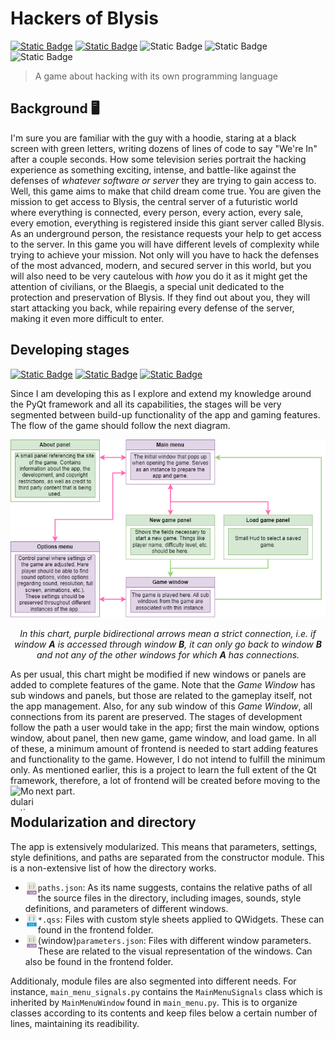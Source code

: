 # Hackers of Blysis
[![Static Badge](https://img.shields.io/github/issues/3rdPix/HOB_Game.svg)](https://github.com/3rdPix/HOB_Game/issues)
[![Static Badge](https://img.shields.io/github/issues-closed/3rdPix/HOB_Game.svg)](https://github.com/3rdPix/HOB_Game/issues)
![Static Badge](https://img.shields.io/badge/Documentation-incomplete-red)
![Static Badge](https://img.shields.io/badge/Project-HOB_developing-cyan?logo=github&link=https%3A%2F%2Fgithub.com%2Fusers%2F3rdPix%2Fprojects%2F3)
![Static Badge](https://img.shields.io/badge/Windows-0078D6?style=for-the-badge&logo=windows&logoColor=white)

> A game about hacking with its own programming language

## Background 🖥️
I'm sure you are familiar with the guy with a hoodie, staring at a black screen with green letters, writing dozens of lines of code to say "We're In" after a couple seconds. How some television series portrait the hacking experience as something exciting, intense, and battle-like against the defenses of *whatever software or server* they are trying to gain access to.
Well, this game aims to make that child dream come true. You are given the mission to get access to Blysis, the central server of a futuristic world where everything is connected, every person, every action, every sale, every emotion, everything is registered inside this giant server called Blysis. As an underground person, the resistance requests your help to get access to the server. In this game you will have different levels of complexity while trying to achieve your mission. Not only will you have to hack the defenses of the most advanced, modern, and secured server in this world, but you will also need to be very cautelous with *how* you do it as it might get the attention of civilians, or the Blaegis, a special unit dedicated to the protection and preservation of Blysis. If they find out about you, they will start attacking you back, while repairing every defense of the server, making it even more difficult to enter.

## Developing stages
[![Static Badge](https://img.shields.io/badge/Py-Qt6-brightgreen?labelColor=blue)](https://pypi.org/project/PyQt6/)
[![Static Badge](https://img.shields.io/badge/PEP8-darkblue?logo=python&logoColor=white)](https://pep8.org/)
[![Static Badge](https://img.shields.io/badge/Qt-Documentation-darkblue?labelColor=brightgreen)](https://doc.qt.io/qtforpython-6/)


Since I am developing this as I explore and extend my knowledge around the PyQt framework and all its capabilities, the stages will be very segmented between build-up functionality of the app and gaming features. The flow of the game should follow the next diagram.

<div align="center">
    <img src="other/window_flow.png" alt="Window Flow Chart" />
    <p><em>In this chart, purple bidirectional arrows mean a strict connection, i.e. if window <b>A</b> is accessed through window <b>B</b>, it can only go back to window <b>B</b> and not any of the other windows for which <b>A</b> has connections.</em></p>
</div>
As per usual, this chart might be modified if new windows or panels are added to complete features of the game. Note that the <i>Game Window</i> has sub windows and panels, but those are related to the gameplay itself, not the app management. Also, for any sub window of this <i>Game Window</i>, all connections from its parent are preserved.
The stages of development follow the path a user would take in the app; first the main window, options window, about panel, then new game, game window, and load game. In all of these, a minimum amount of frontend is needed to start adding features and functionality to the game. However, I do not intend to fulfill the minimum only. As mentioned earlier, this is a project to learn the full extent of the Qt framework, therefore, a lot of frontend will be created before moving to the next part.


<img align="left" width="40" height="40" src="https://pypi.org/static/images/logo-small.2a411bc6.svg" alt="Modularization concept">

## Modularization and directory

The app is extensively modularized. This means that parameters, settings, style definitions, and paths are separated from the constructor module. This is a non-extensive list of how the directory works.
* <img align="left" width="20" height="20" src="other/json_icon.png" alt="JSON file"> `paths.json`: As its name suggests, contains the relative paths of all the source files in the directory, including images, sounds, style definitions, and parameters of different windows.
* <img align="left" width="20" height="20" src="other/css.png" alt="JSON file"> `*.qss`: Files with custom style sheets applied to QWidgets. These can found in the frontend folder.
* <img align="left" width="20" height="20" src="other/json_icon.png" alt="JSON file"> (window)`parameters.json`: Files with different window parameters. These are related to the visual representation of the windows. Can also be found in the frontend folder.

Additionaly, module files are also segmented into different needs. For instance, `main_menu_signals.py` contains the `MainMenuSignals` class which is inherited by `MainMenuWindow` found in `main_menu.py`. This is to organize classes according to its contents and keep files below a certain number of lines, maintaining its readibility.